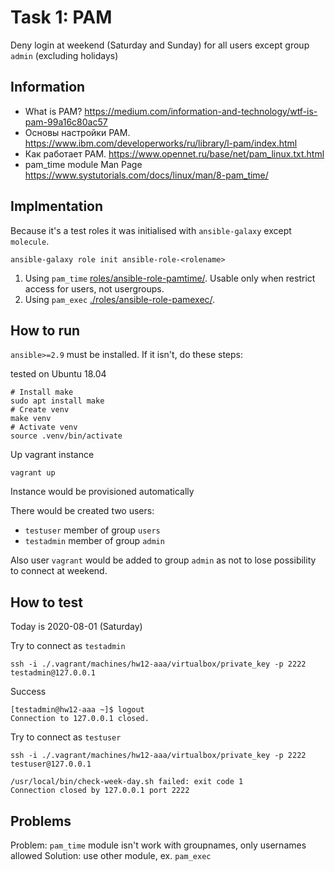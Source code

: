 # Task 1: PAM

Deny login at weekend (Saturday and Sunday) for all users except group `admin` (excluding holidays)

## Information

- What is PAM? https://medium.com/information-and-technology/wtf-is-pam-99a16c80ac57
- Основы настройки PAM. https://www.ibm.com/developerworks/ru/library/l-pam/index.html
- Как работает PAM. https://www.opennet.ru/base/net/pam_linux.txt.html
- pam_time module Man Page https://www.systutorials.com/docs/linux/man/8-pam_time/

## Implmentation

Because it's a test roles it was initialised with `ansible-galaxy` except `molecule`.

```shell
ansible-galaxy role init ansible-role-<rolename>
```

1. Using `pam_time` [roles/ansible-role-pamtime/](./roles/ansible-role-pamtime/). Usable only when restrict access for users, not usergroups.
2. Using `pam_exec` [./roles/ansible-role-pamexec/](./roles/ansible-role-pamexec/).

## How to run

`ansible>=2.9` must be installed. If it isn't, do these steps:

tested on Ubuntu 18.04
```shell
# Install make
sudo apt install make
# Create venv
make venv
# Activate venv
source .venv/bin/activate
```

Up vagrant instance
```shell
vagrant up
```
Instance would be provisioned automatically

There would be created two users:
- `testuser` member of group `users`
- `testadmin` member of group `admin`

Also user `vagrant` would be added to group `admin` as not to lose possibility to connect at weekend.

## How to test

Today is 2020-08-01 (Saturday)

Try to connect as `testadmin`
```shell
ssh -i ./.vagrant/machines/hw12-aaa/virtualbox/private_key -p 2222 testadmin@127.0.0.1
```
Success
```log
[testadmin@hw12-aaa ~]$ logout
Connection to 127.0.0.1 closed.
```

Try to connect as `testuser`
```shell
ssh -i ./.vagrant/machines/hw12-aaa/virtualbox/private_key -p 2222 testuser@127.0.0.1 
```
```log
/usr/local/bin/check-week-day.sh failed: exit code 1
Connection closed by 127.0.0.1 port 2222
```

## Problems

Problem: `pam_time` module isn't work with groupnames, only usernames allowed
Solution: use other module, ex. `pam_exec`
